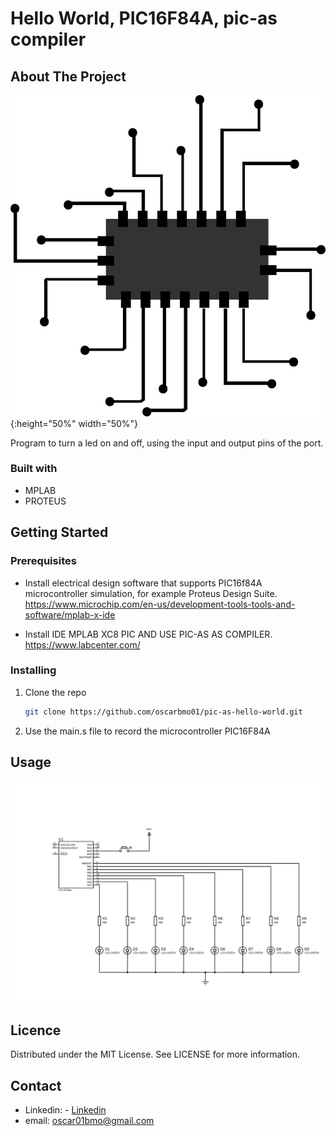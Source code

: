 # Hello World, PIC16F84A, pic-as compiler

## About The Project

![Microcontroller](/scheme/pic.png "Electric Scheme"){:height="50%" width="50%"}

Program to turn a led on and off, using the input and output pins of the port.

### Built with

* MPLAB
* PROTEUS

## Getting Started

### Prerequisites

- Install electrical design software that supports PIC16f84A microcontroller simulation, for example Proteus Design Suite.  
https://www.microchip.com/en-us/development-tools-tools-and-software/mplab-x-ide

- Install IDE MPLAB XC8 PIC AND USE PIC-AS AS COMPILER.  
https://www.labcenter.com/


### Installing

1. Clone the repo
    ```sh
    git clone https://github.com/oscarbmo01/pic-as-hello-world.git

2. Use the main.s file to record the microcontroller PIC16F84A

## Usage

![Electric Scheme](/scheme/demo.svg "Electric Scheme")

## Licence

Distributed under the MIT License. See LICENSE for more information.

## Contact

- Linkedin: - [Linkedin](https://www.linkedin.com/in/oscarbmo/)
- email: <oscar01bmo@gmail.com>
